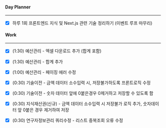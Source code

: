 
#### Day Planner
---
- [x] 하루 1회 프론트엔드 지식 및 Next.js 관련 기술 정리하기 (이벤트 루프 마무리)


#### Work
---
- [x] (1:30) 예산관리 - 엑셀 다운로드 추가 (합계 포함)
- [x] (1:30) 예산관리 - 합계 추가
- [x] (1:00) 예산관리 - 페이징 에러 수정
- [x] (0:30) 기술이전 - 금액 데이터 소수입력 시, 저장불가하도록 프론트로직 수정
- [x] (0:30) 기술이전 - 숫자 데이터 앞에 0붙은경우 0제거하고 저장할 수 있도록 함
- [x] (0:30) 지식재산권(신규) - 금액 데이터 소수입력 시 저장불가 로직 추가, 숫자데이터 앞 0붙은 경우 제거하여 저장
- [x] (0:30) 연구자정보관리 쿼리수정 - 리스트 중복조회 오류 수정 

